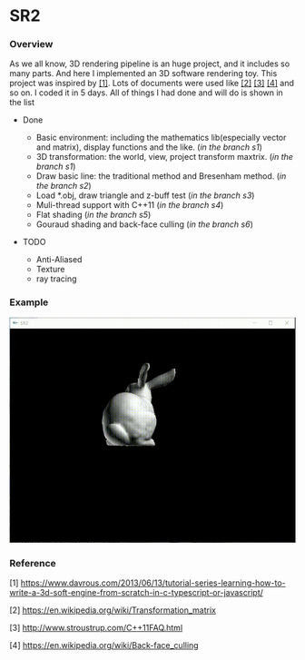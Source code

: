 # SR2

 
### Overview

As we all know, 3D rendering pipeline is an huge project, and it includes so many parts. And here I implemented an 3D software rendering toy. This project was inspired by [\[1\]][1]. Lots of documents were used like [\[2\]][2] [\[3\]][3] [\[4\]][4] and so on. I coded it in 5 days. All of things I had done and will do is shown in the list

+ Done
  - Basic environment: including the mathematics lib(especially vector and matrix), display functions and the like. (*in the branch s1*)
  - 3D transformation: the world, view, project transform maxtrix. (*in the branch s1*)
  - Draw basic line: the traditional method and Bresenham method. (*in the branch s2*)
  - Load \*.obj, draw triangle and z-buff test (*in the branch s3*) 
  - Muli-thread support with C++11 (*in the branch s4*)
  - Flat shading (*in the branch s5*)
  - Gouraud shading and back-face culling (*in the branch s6*)
  
+ TODO
   - Anti-Aliased
   - Texture
   - ray tracing
 
### Example

![Bunny](./bunny.gif)

### Reference
\[1\] https://www.davrous.com/2013/06/13/tutorial-series-learning-how-to-write-a-3d-soft-engine-from-scratch-in-c-typescript-or-javascript/
   
\[2\] https://en.wikipedia.org/wiki/Transformation_matrix
   
\[3\] http://www.stroustrup.com/C++11FAQ.html
   
\[4\] https://en.wikipedia.org/wiki/Back-face_culling
   
[1]:https://www.davrous.com/2013/06/13/tutorial-series-learning-how-to-write-a-3d-soft-engine-from-scratch-in-c-typescript-or-javascript/
[2]:https://en.wikipedia.org/wiki/Transformation_matrix
[3]:http://www.stroustrup.com/C++11FAQ.html
[4]:https://en.wikipedia.org/wiki/Back-face_culling
